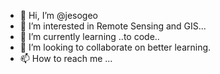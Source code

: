 - 👋 Hi, I’m @jesogeo
- 👀 I’m interested in Remote Sensing and GIS...
- 🌱 I’m currently learning ..to code..
- 💞️ I’m looking to collaborate on better learning.
- 📫 How to reach me ...

<!---
jesogeo/jesogeo is a ✨ special ✨ repository because its `README.md` (this file) appears on your GitHub profile.
You can click the Preview link to take a look at your changes.
--->
